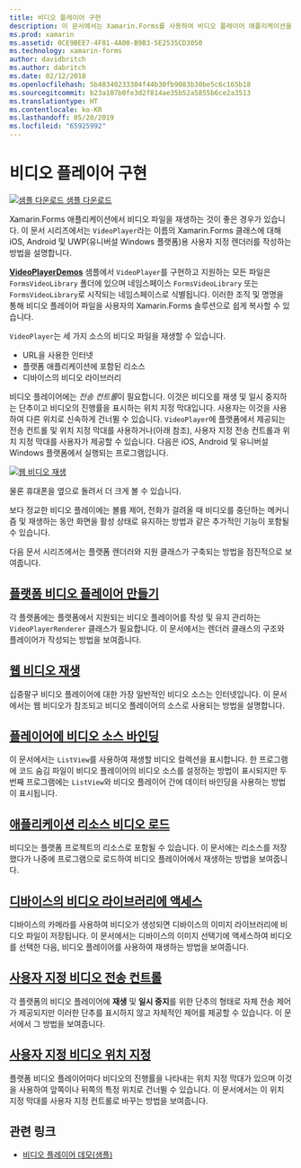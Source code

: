 ```yaml
---
title: 비디오 플레이어 구현
description: 이 문서에서는 Xamarin.Forms를 사용하여 비디오 플레이어 애플리케이션을 구현하는 방법을 설명합니다.
ms.prod: xamarin
ms.assetid: 0CE9BEE7-4F81-4A00-B9B3-5E2535CD3050
ms.technology: xamarin-forms
author: davidbritch
ms.author: dabritch
ms.date: 02/12/2018
ms.openlocfilehash: 5b48340233304f44b30fb9083b30be5c6c165b18
ms.sourcegitcommit: b23a107b0fe3d2f814ae35b52a5855b6ce2a3513
ms.translationtype: HT
ms.contentlocale: ko-KR
ms.lasthandoff: 05/20/2019
ms.locfileid: "65925992"
---
```

# <a name="implementing-a-video-player"></a>비디오 플레이어 구현

[![샘플 다운로드](~/media/shared/download.png) 샘플 다운로드](https://developer.xamarin.com/samples/xamarin-forms/CustomRenderers/VideoPlayerDemos/)

Xamarin.Forms 애플리케이션에서 비디오 파일을 재생하는 것이 좋은 경우가 있습니다. 이 문서 시리즈에서는 `VideoPlayer`라는 이름의 Xamarin.Forms 클래스에 대해 iOS, Android 및 UWP(유니버설 Windows 플랫폼)용 사용자 지정 렌더러를 작성하는 방법을 설명합니다.

[**VideoPlayerDemos**](https://developer.xamarin.com/samples/xamarin-forms/CustomRenderers/VideoPlayerDemos/) 샘플에서 `VideoPlayer`를 구현하고 지원하는 모든 파일은 `FormsVideoLibrary` 폴더에 있으며 네임스페이스 `FormsVideoLibrary` 또는 `FormsVideoLibrary`로 시작되는 네임스페이스로 식별됩니다. 이러한 조직 및 명명을 통해 비디오 플레이어 파일을 사용자의 Xamarin.Forms 솔루션으로 쉽게 복사할 수 있습니다.

`VideoPlayer`는 세 가지 소스의 비디오 파일을 재생할 수 있습니다.

- URL을 사용한 인터넷
- 플랫폼 애플리케이션에 포함된 리소스
- 디바이스의 비디오 라이브러리

비디오 플레이어에는 *전송 컨트롤*이 필요합니다. 이것은 비디오를 재생 및 일시 중지하는 단추이고 비디오의 진행률을 표시하는 위치 지정 막대입니다. 사용자는 이것을 사용하여 다른 위치로 신속하게 건너뛸 수 있습니다. `VideoPlayer`에 플랫폼에서 제공되는 전송 컨트롤 및 위치 지정 막대를 사용하거나(아래 참조), 사용자 지정 전송 컨트롤과 위치 지정 막대를 사용자가 제공할 수 있습니다. 다음은 iOS, Android 및 유니버설 Windows 플랫폼에서 실행되는 프로그램입니다.

[![웹 비디오 재생](web-videos-images/playwebvideo-small.png "웹 비디오 재생")](web-videos-images/playwebvideo-large.png#lightbox "웹 비디오 재생")

물론 휴대폰을 옆으로 돌려서 더 크게 볼 수 있습니다.

보다 정교한 비디오 플레이에는 볼륨 제어, 전화가 걸려올 때 비디오를 중단하는 메커니즘 및 재생하는 동안 화면을 활성 상태로 유지하는 방법과 같은 추가적인 기능이 포함될 수 있습니다.

다음 문서 시리즈에서는 플랫폼 렌더러와 지원 클래스가 구축되는 방법을 점진적으로 보여줍니다.

## <a name="creating-the-platform-video-playersplayer-creationmd"></a>[플랫폼 비디오 플레이어 만들기](player-creation.md)

각 플랫폼에는 플랫폼에서 지원되는 비디오 플레이어를 작성 및 유지 관리하는 `VideoPlayerRenderer` 클래스가 필요합니다. 이 문서에서는 렌더러 클래스의 구조와 플레이어가 작성되는 방법을 보여줍니다.

## <a name="playing-a-web-videoweb-videosmd"></a>[웹 비디오 재생](web-videos.md)

십중팔구 비디오 플레이어에 대한 가장 일반적인 비디오 소스는 인터넷입니다. 이 문서에서는 웹 비디오가 참조되고 비디오 플레이어의 소스로 사용되는 방법을 설명합니다.

## <a name="binding-video-sources-to-the-playersource-bindingsmd"></a>[플레이어에 비디오 소스 바인딩](source-bindings.md)

이 문서에서는 `ListView`를 사용하여 재생할 비디오 컬렉션을 표시합니다. 한 프로그램에 코드 숨김 파일이 비디오 플레이어의 비디오 소스를 설정하는 방법이 표시되지만 두 번째 프로그램에는 `ListView`와 비디오 플레이어 간에 데이터 바인딩을 사용하는 방법이 표시됩니다.

## <a name="loading-application-resource-videosloading-resourcesmd"></a>[애플리케이션 리소스 비디오 로드](loading-resources.md)

비디오는 플랫폼 프로젝트의 리소스로 포함될 수 있습니다. 이 문서에는 리소스를 저장했다가 나중에 프로그램으로 로드하여 비디오 플레이어에서 재생하는 방법을 보여줍니다.

## <a name="accessing-the-devices-video-libraryaccessing-librarymd"></a>[디바이스의 비디오 라이브러리에 액세스](accessing-library.md)

디바이스의 카메라를 사용하여 비디오가 생성되면 디바이스의 이미지 라이브러리에 비디오 파일이 저장됩니다. 이 문서에서는 디바이스의 이미지 선택기에 액세스하여 비디오를 선택한 다음, 비디오 플레이어를 사용하여 재생하는 방법을 보여줍니다.

## <a name="custom-video-transport-controlscustom-transportmd"></a>[사용자 지정 비디오 전송 컨트롤](custom-transport.md)

각 플랫폼의 비디오 플레이어에 **재생** 및 **일시 중지**를 위한 단추의 형태로 자체 전송 제어가 제공되지만 이러한 단추를 표시하지 않고 자체적인 제어를 제공할 수 있습니다. 이 문서에서 그 방법을 보여줍니다.

## <a name="custom-video-positioningcustom-positioningmd"></a>[사용자 지정 비디오 위치 지정](custom-positioning.md)

플랫폼 비디오 플레이어마다 비디오의 진행률을 나타내는 위치 지정 막대가 있으며 이것을 사용하여 앞쪽이나 뒤쪽의 특정 위치로 건너뛸 수 있습니다. 이 문서에서는 이 위치 지정 막대를 사용자 지정 컨트롤로 바꾸는 방법을 보여줍니다.





## <a name="related-links"></a>관련 링크

- [비디오 플레이어 데모(샘플)](https://developer.xamarin.com/samples/xamarin-forms/CustomRenderers/VideoPlayerDemos/)
